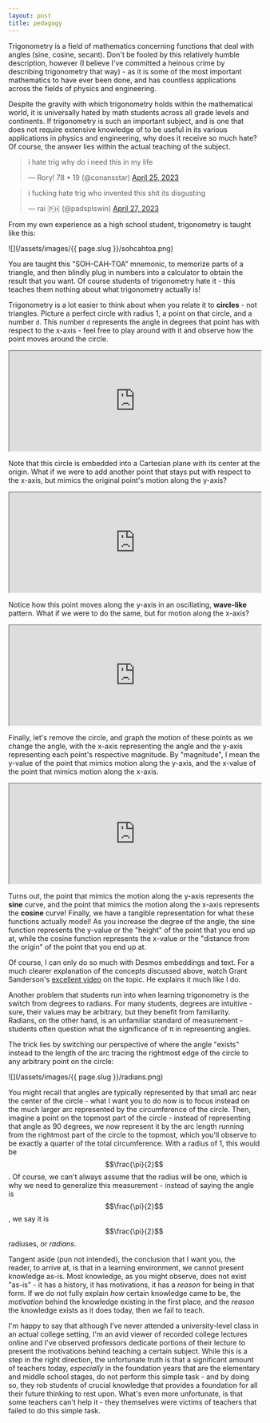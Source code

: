 ```yaml
---
layout: post
title: pedagogy
---
```


Trigonometry is a field of mathematics concerning functions that deal with angles (sine, cosine, secant). Don't be fooled by this relatively humble description, however (I believe I've committed a heinous crime by describing trigonometry that way) - as it is some of the most important mathematics to have ever been done, and has countless applications across the fields of physics and engineering.

Despite the gravity with which trigonometry holds within the mathematical world, it is universally hated by math students across all grade levels and continents. If trigonometry is such an important subject, and is one that does not require extensive knowledge of to be useful in its various applications in physics and engineering, why does it receive so much hate? Of course, the answer lies within the actual teaching of the subject.

<blockquote class="twitter-tweet"><p lang="en" dir="ltr">i hate trig why do i need this in my life</p>&mdash; Rory! 78 • 19 (@conansstar) <a href="https://twitter.com/conansstar/status/1650856176014225409?ref_src=twsrc%5Etfw">April 25, 2023</a></blockquote> <script async src="https://platform.twitter.com/widgets.js" charset="utf-8"></script>

<blockquote class="twitter-tweet"><p lang="en" dir="ltr">i fucking hate trig who invented this shit its disgusting</p>&mdash; rai 🇵🇭 (@padsplswin) <a href="https://twitter.com/padsplswin/status/1651451214968811520?ref_src=twsrc%5Etfw">April 27, 2023</a></blockquote> <script async src="https://platform.twitter.com/widgets.js" charset="utf-8"></script>

From my own experience as a high school student, trigonometry is taught like this:

![](/assets/images/{{ page.slug }}/sohcahtoa.png) <br>

You are taught this "SOH-CAH-TOA" mnemonic, to memorize parts of a triangle, and then blindly plug in numbers into a calculator to obtain the result that you want. Of course students of trigonometry hate it - this teaches them nothing about what trigonometry actually is!

Trigonometry is a lot easier to think about when you relate it to **circles** - not triangles. Picture a perfect circle with radius 1, a point on that circle, and a number `d`. This number `d` represents the angle in degrees that point has with respect to the x-axis - feel free to play around with it and observe how the point moves around the circle.

<iframe src="https://www.desmos.com/calculator/kb00lt2vme" width="100%" style="min-height:200px"></iframe>

Note that this circle is embedded into a Cartesian plane with its center at the origin. What if we were to add another point that stays put with respect to the x-axis, but mimics the original point's motion along the y-axis?

<iframe src="https://www.desmos.com/calculator/jiczpiougo" width="100%" style="min-height:200px"></iframe>

Notice how this point moves along the y-axis in an oscillating, **wave-like** pattern. What if we were to do the same, but for motion along the x-axis?

<iframe src="https://www.desmos.com/calculator/jk50yty8n1" width="100%" style="min-height:200px"></iframe>

Finally, let's remove the circle, and graph the motion of these points as we change the angle, with the x-axis representing the angle and the y-axis representing each point's respective magnitude. By "magnitude", I mean the y-value of the point that mimics motion along the y-axis, and the x-value of the point that mimics motion along the x-axis.

<iframe src="https://www.desmos.com/calculator/xqhibek8lz" width="100%" style="min-height:200px"></iframe>

Turns out, the point that mimics the motion along the y-axis represents the **sine** curve, and the point that mimics the motion along the x-axis represents the **cosine** curve! Finally, we have a tangible representation for what these functions actually model! As you increase the degree of the angle, the sine function represents the y-value or the "height" of the point that you end up at, while the cosine function represents the x-value or the "distance from the origin" of the point that you end up at.

Of course, I can only do so much with Desmos embeddings and text. For a much clearer explanation of the concepts discussed above, watch Grant Sanderson's [excellent video](https://www.youtube.com/live/yBw67Fb31Cs) on the topic. He explains it much like I do.

Another problem that students run into when learning trigonometry is the switch from degrees to radians. For many students, degrees are intuitive - sure, their values may be arbitrary, but they benefit from familiarity. Radians, on the other hand, is an unfamiliar standard of measurement - students often question what the significance of π in representing angles.

The trick lies by switching our perspective of where the angle "exists" instead to the length of the arc tracing the rightmost edge of the circle to any arbitrary point on the circle:

![](/assets/images/{{ page.slug }}/radians.png) <br>

You might recall that angles are typically represented by that small arc near the center of the circle - what I want you to do now is to focus instead on the much larger arc represented by the circumference of the circle. Then, imagine a point on the topmost part of the circle - instead of representing that angle as 90 degrees, we now represent it by the arc length running from the rightmost part of the circle to the topmost, which you'll observe to be exactly a quarter of the total circumference. With a radius of 1, this would be $$\frac{\pi}{2}$$. Of course, we can't always assume that the radius will be one, which is why we need to generalize this measurement - instead of saying the angle is $$\frac{\pi}{2}$$, we say it is $$\frac{\pi}{2}$$ radiuses, or *radians*.

Tangent aside (pun not intended), the conclusion that I want you, the reader, to arrive at, is that in a learning environment, we cannot present knowledge as-is. Most knowledge, as you might observe, does not exist "as-is" - it has a history, it has motivations, it has a *reason* for being in that form. If we do not fully explain *how* certain knowledge came to be, the *motivation* behind the knowledge existing in the first place, and the *reason* the knowledge exists as it does today, then we fail to teach.

I'm happy to say that although I've never attended a university-level class in an actual college setting, I'm an avid viewer of recorded college lectures online and I've observed professors dedicate portions of their lecture to present the motivations behind teaching a certain subject. While this is a step in the right direction, the unfortunate truth is that a significant amount of teachers today, *especially* in the foundation years that are the elementary and middle school stages, do not perform this simple task - and by doing so, they rob students of crucial knowledge that provides a foundation for all their future thinking to rest upon. What's even more unfortunate, is that some teachers can't help it - they themselves were victims of teachers that failed to do this simple task.